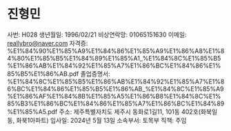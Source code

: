 # 진형민

사번: H028
생년월일: 1996/02/21
비상연락망: 01065151630
이메일: reallybro@naver.com
자격증: %E1%84%90%E1%85%A9%E1%84%86%E1%85%A9%E1%86%A8%E1%84%80%E1%85%B5%E1%84%89%E1%85%A1_%E1%84%8C%E1%85%B5%E1%86%AB%E1%84%92%E1%85%A7%E1%86%BC%E1%84%86%E1%85%B5%E1%86%AB.pdf
졸업증명서: %E1%84%8C%E1%85%B5%E1%86%AB%E1%84%92%E1%85%A7%E1%86%BC%E1%84%86%E1%85%B5%E1%86%AB_%E1%84%8C%E1%85%A9%E1%86%AF%E1%84%8B%E1%85%A5%E1%86%B8%E1%84%8C%E1%85%B3%E1%86%BC%E1%84%86%E1%85%A7%E1%86%BC%E1%84%89%E1%85%A5.pdf
주소: 제주특별자치도 제주시 동화로1길11, 101동 402호(화북일동, 화북1아파트)
입사일: 2024년 5월 13일
소속부서: 토목부
직책: 주임